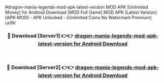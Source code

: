 #dragon-mania-legends-mod-apk-latest-version MOD APK [Unlimited Money] for Android Download [MOD Full Game] MOD APK (Latest Version) [APK-MOD] - APK Unlocked - [Unlimited Coins No Watermark Premium] ux9tr



<div align="center">

<h3>🔴 Download [Server1] 👉👉 <a href="https://andorid.site?title=dragon-mania-legends-mod-apk-latest-version&ref=13M1">dragon-mania-legends-mod-apk-latest-version for Android Download</a></h3><br>

<h3>🔴 Download [Server2] 👉👉 <a href="https://andorid.site?title=dragon-mania-legends-mod-apk-latest-version&ref=13M1">dragon-mania-legends-mod-apk-latest-version for Android Download</a></h3>
</div>